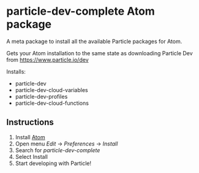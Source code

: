 # particle-dev-complete Atom package

A meta package to install all the available Particle packages for Atom.

Gets your Atom installation to the same state as downloading Particle Dev from https://www.particle.io/dev

Installs:
- particle-dev
- particle-dev-cloud-variables
- particle-dev-profiles
- particle-dev-cloud-functions

## Instructions

1. Install [Atom](https://atom.io)
2. Open menu _Edit_ -> _Preferences_ -> _Install_
3. Search for _particle-dev-complete_
4. Select Install
5. Start developing with Particle!
